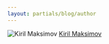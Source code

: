 ```yaml
---
layout: partials/blog/author
---
```


![Kiril Maksimov](//assets/img/team/members/Kiril.jpg)
[Kiril Maksimov](https://www.linkedin.com/in/netoneko/ "link")
